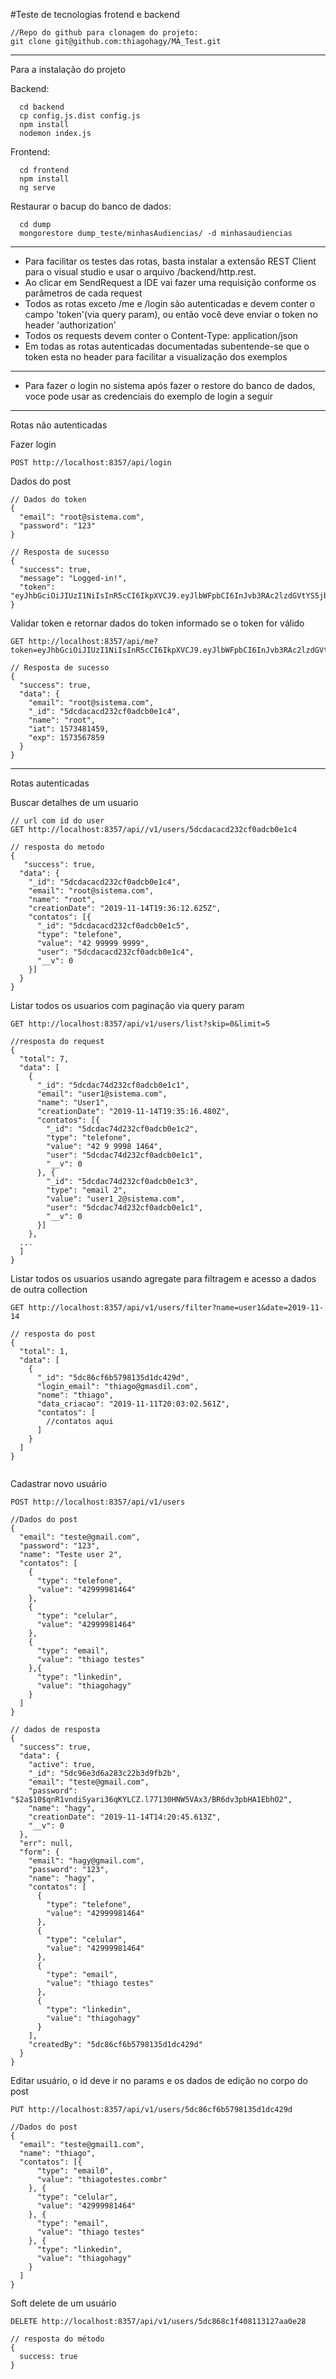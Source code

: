 #Teste de tecnologias frotend e backend

```
//Repo do github para clonagem do projeto:
git clone git@github.com:thiagohagy/MA_Test.git
```
------------------------------
Para a instalação do projeto

Backend:
```
  cd backend
  cp config.js.dist config.js
  npm install
  nodemon index.js
```

Frontend:
```
  cd frontend
  npm install
  ng serve
```

Restaurar o bacup do banco de dados:
```
  cd dump
  mongorestore dump_teste/minhasAudiencias/ -d minhasaudiencias
```

------------------------------

* Para facilitar os testes das rotas, basta instalar a extensão REST Client para o visual studio e usar o arquivo /backend/http.rest.
* Ao clicar em SendRequest a IDE vai fazer uma requisição conforme os parâmetros de cada request   
* Todos as rotas exceto /me e /login são autenticadas e devem conter o campo 'token'(via query param), ou então você deve enviar o token no header 'authorization'
* Todos os requests devem conter o Content-Type: application/json
* Em todas as rotas autenticadas documentadas subentende-se que o token esta no header para facilitar a visualização dos exemplos
------------------------------

* Para fazer o login no sistema após fazer o restore do banco de dados, voce pode usar as credenciais do exemplo de login a seguir

------------------------------

Rotas não autenticadas

Fazer login

```
POST http://localhost:8357/api/login
```

Dados do post 

```
// Dados do token
{
  "email": "root@sistema.com",
  "password": "123"
}

// Resposta de sucesso
{
  "success": true,
  "message": "Logged-in!",
  "token": "eyJhbGciOiJIUzI1NiIsInR5cCI6IkpXVCJ9.eyJlbWFpbCI6InJvb3RAc2lzdGVtYS5jb20iLCJfaWQiOiI1ZGNkYWNhY2QyMzJjZjBhZGNiMGUxYzQiLCJuYW1lIjoicm9vdCIsImlhdCI6MTU3Mzc2MTk3NiwiZXhwIjoxNTczODQ4Mzc2fQ.Q3Sgbq40YR4sKbYyGno4vNtCqFxeyTJ7oWcoTx4HT9Y"
}
```


Validar token e retornar dados do token informado se o token for válido

```
GET http://localhost:8357/api/me?token=eyJhbGciOiJIUzI1NiIsInR5cCI6IkpXVCJ9.eyJlbWFpbCI6InJvb3RAc2lzdGVtYS5jb20iLCJfaWQiOiI1ZGNkYWNhY2QyMzJjZjBhZGNiMGUxYzQiLCJuYW1lIjoicm9vdCIsImlhdCI6MTU3Mzc2MTk3NiwiZXhwIjoxNTczODQ4Mzc2fQ.Q3Sgbq40YR4sKbYyGno4vNtCqFxeyTJ7oWcoTx4HT9Y
```

```
// Resposta de sucesso
{
  "success": true,
  "data": {
    "email": "root@sistema.com",
    "_id": "5dcdacacd232cf0adcb0e1c4",
    "name": "root",
    "iat": 1573481459,
    "exp": 1573567859
  }
}
```
------------------------------


Rotas autenticadas

Buscar detalhes de um usuario
```
// url com id do user
GET http://localhost:8357/api//v1/users/5dcdacacd232cf0adcb0e1c4

// resposta do metodo
{
   "success": true,
  "data": {
    "_id": "5dcdacacd232cf0adcb0e1c4",
    "email": "root@sistema.com",
    "name": "root",
    "creationDate": "2019-11-14T19:36:12.625Z",
    "contatos": [{
      "_id": "5dcdacacd232cf0adcb0e1c5",
      "type": "telefone",
      "value": "42 99999 9999",
      "user": "5dcdacacd232cf0adcb0e1c4",
      "__v": 0
    }]
  }
}

```

Listar todos os usuarios com paginação via query param
```
GET http://localhost:8357/api/v1/users/list?skip=0&limit=5

//resposta do request
{
  "total": 7,
  "data": [
    {
      "_id": "5dcdac74d232cf0adcb0e1c1",
      "email": "user1@sistema.com",
      "name": "User1",
      "creationDate": "2019-11-14T19:35:16.480Z",
      "contatos": [{
        "_id": "5dcdac74d232cf0adcb0e1c2",
        "type": "telefone",
        "value": "42 9 9998 1464",
        "user": "5dcdac74d232cf0adcb0e1c1",
        "__v": 0
      }, {
        "_id": "5dcdac74d232cf0adcb0e1c3",
        "type": "email 2",
        "value": "user1_2@sistema.com",
        "user": "5dcdac74d232cf0adcb0e1c1",
        "__v": 0
      }]
    },
  ...
  ]
}
```


Listar todos os usuarios usando agregate para filtragem e acesso a dados de outra collection
```
GET http://localhost:8357/api/v1/users/filter?name=user1&date=2019-11-14

// resposta do post
{
  "total": 1,
  "data": [
    {
      "_id": "5dc86cf6b5798135d1dc429d",
      "login_email": "thiago@gmasdil.com",
      "nome": "thiago",
      "data_criacao": "2019-11-11T20:03:02.561Z",
      "contatos": [
        //contatos aqui
      ]
    }
  ]
}
  
```


Cadastrar novo usuário
```
POST http://localhost:8357/api/v1/users
```
```
//Dados do post
{
  "email": "teste@gmail.com",
  "password": "123",
  "name": "Teste user 2",
  "contatos": [
    {
      "type": "telefone",
      "value": "42999981464"
    },
    {
      "type": "celular",
      "value": "42999981464"
    },
    {
      "type": "email",
      "value": "thiago testes"
    },{
      "type": "linkedin",
      "value": "thiagohagy"
    }
  ]
}

// dados de resposta
{
  "success": true,
  "data": {
    "active": true,
    "_id": "5dc96e3d6a283c22b3d9fb2b",
    "email": "teste@gmail.com",
    "password": "$2a$10$qnR1vndiSyari36qKYLCZ.l77130HNW5VAx3/BR6dv3pbHA1EbhO2",
    "name": "hagy",
    "creationDate": "2019-11-14T14:20:45.613Z",
    "__v": 0
  },
  "err": null,
  "form": {
    "email": "hagy@gmail.com",
    "password": "123",
    "name": "hagy",
    "contatos": [
      {
        "type": "telefone",
        "value": "42999981464"
      },
      {
        "type": "celular",
        "value": "42999981464"
      },
      {
        "type": "email",
        "value": "thiago testes"
      },
      {
        "type": "linkedin",
        "value": "thiagohagy"
      }
    ],
    "createdBy": "5dc86cf6b5798135d1dc429d"
  }
}
```


Editar usuário, o id deve ir no params e os dados de edição no corpo do post
```
PUT http://localhost:8357/api/v1/users/5dc86cf6b5798135d1dc429d
```
```
//Dados do post
{
  "email": "teste@gmail1.com",
  "name": "thiago",
  "contatos": [{
      "type": "email0",
      "value": "thiagotestes.combr"
    }, {
      "type": "celular",
      "value": "42999981464"
    }, {
      "type": "email",
      "value": "thiago testes"
    }, {
      "type": "linkedin",
      "value": "thiagohagy"
    }
  ]
}
```


Soft delete de um usuário
```
DELETE http://localhost:8357/api/v1/users/5dc868c1f408113127aa0e28

// resposta do método
{
  success: true
}

```
